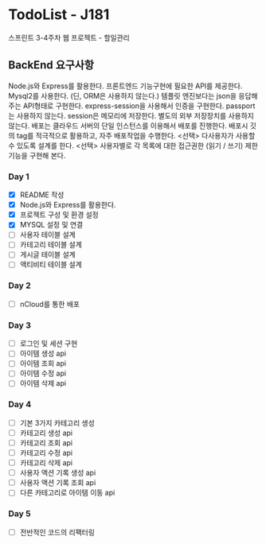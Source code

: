 # TodoList - J181

스프린트 3-4주차 웹 프로젝트 - 할일관리

## BackEnd 요구사항

Node.js와 Express를 활용한다.
프론트엔드 기능구현에 필요한 API를 제공한다.
Mysql2를 사용한다. (딘, ORM은 사용하지 않는다.)
템플릿 엔진보다는 json을 응답해주는 API형태로 구현한다.
express-session을 사용해서 인증을 구현한다. passport는 사용하지 않는다.
session은 메모리에 저장한다. 별도의 외부 저장장치를 사용하지 않는다.
배포는 클라우드 서버의 단일 인스턴스를 이용해서 배포를 진행한다.
배포시 깃의 tag를 적극적으로 활용하고, 자주 배포작업을 수행한다.
<선택> 다사용자가 사용할 수 있도록 설계를 한다.
<선택> 사용자별로 각 목록에 대한 접근권한 (읽기 / 쓰기) 제한 기능을 구현해 본다.

### Day 1

- [x] README 작성
- [x] Node.js와 Express를 활용한다.
- [x] 프로젝트 구성 및 환경 설정
- [x] MYSQL 설정 및 연결
- [ ] 사용자 테이블 설계
- [ ] 카테고리 테이블 설계
- [ ] 게시글 테이블 설계
- [ ] 액티비티 테이블 설계

### Day 2

- [ ] nCloud를 통한 배포

### Day 3

- [ ] 로그인 및 세션 구현
- [ ] 아이템 생성 api
- [ ] 아이템 조회 api
- [ ] 아이템 수정 api
- [ ] 아이템 삭제 api

### Day 4

- [ ] 기본 3가지 카테고리 생성
- [ ] 카테고리 생성 api
- [ ] 카테고리 조회 api
- [ ] 카테고리 수정 api
- [ ] 카테고리 삭제 api
- [ ] 사용자 액션 기록 생성 api
- [ ] 사용자 액션 기록 조회 api
- [ ] 다른 카테고리로 아이템 이동 api

### Day 5

- [ ] 전반적인 코드의 리팩터링
